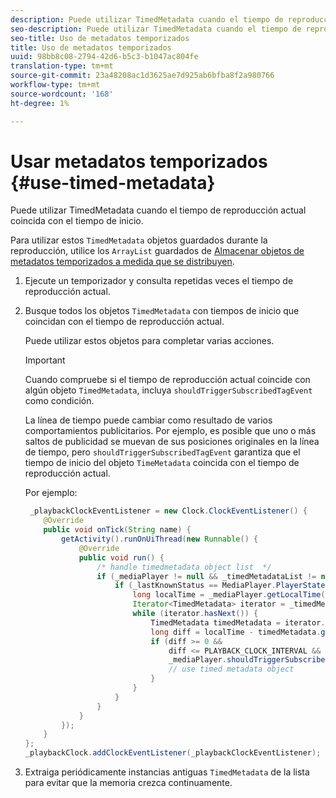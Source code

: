 ```yaml
---
description: Puede utilizar TimedMetadata cuando el tiempo de reproducción actual coincida con el tiempo de inicio.
seo-description: Puede utilizar TimedMetadata cuando el tiempo de reproducción actual coincida con el tiempo de inicio.
seo-title: Uso de metadatos temporizados
title: Uso de metadatos temporizados
uuid: 98bb8c08-2794-42d6-b5c3-b1047ac804fe
translation-type: tm+mt
source-git-commit: 23a48208ac1d3625ae7d925ab6bfba8f2a980766
workflow-type: tm+mt
source-wordcount: '168'
ht-degree: 1%

---
```



# Usar metadatos temporizados {#use-timed-metadata}

Puede utilizar TimedMetadata cuando el tiempo de reproducción actual coincida con el tiempo de inicio.

Para utilizar estos `TimedMetadata` objetos guardados durante la reproducción, utilice los `ArrayList` guardados de [Almacenar objetos de metadatos temporizados a medida que se distribuyen](../../ad-insertion/custom-tags-configure/android-1.4-timed-metadata-store.md).

1. Ejecute un temporizador y consulta repetidas veces el tiempo de reproducción actual.
1. Busque todos los objetos `TimedMetadata` con tiempos de inicio que coincidan con el tiempo de reproducción actual.

   Puede utilizar estos objetos para completar varias acciones.

   >[!IMPORTANT]
   >
   >Cuando compruebe si el tiempo de reproducción actual coincide con algún objeto `TimedMetadata`, incluya `shouldTriggerSubscribedTagEvent` como condición.

   La línea de tiempo puede cambiar como resultado de varios comportamientos publicitarios. Por ejemplo, es posible que uno o más saltos de publicidad se muevan de sus posiciones originales en la línea de tiempo, pero `shouldTriggerSubscribedTagEvent` garantiza que el tiempo de inicio del objeto `TimeMetadata` coincida con el tiempo de reproducción actual.

   Por ejemplo:

   ```java
    _playbackClockEventListener = new Clock.ClockEventListener() {
       @Override
       public void onTick(String name) {
           getActivity().runOnUiThread(new Runnable() {
               @Override
               public void run() {
                   /* handle timedmetadata object list  */ 
                   if (_mediaPlayer != null && _timedMetadataList != null && _timedMetadataList.size() > 0) {
                       if (_lastKnownStatus == MediaPlayer.PlayerState.PLAYING) {
                           long localTime = _mediaPlayer.getLocalTime();
                           Iterator<TimedMetadata> iterator = _timedMetadataList.iterator(); 
                           while (iterator.hasNext()) {
                               TimedMetadata timedMetadata = iterator.next();
                               long diff = localTime - timedMetadata.getTime();
                               if (diff >= 0 &&
                                   diff <= PLAYBACK_CLOCK_INTERVAL &&
                                   _mediaPlayer.shouldTriggerSubscribedTagEvent()) {
                                   // use timed metadata object
                               }
                           }
                       }
                   }
               }
           });
       }
   };
   _playbackClock.addClockEventListener(_playbackClockEventListener);
   ```

1. Extraiga periódicamente instancias antiguas `TimedMetadata` de la lista para evitar que la memoria crezca continuamente.